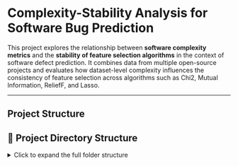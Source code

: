 # Complexity-Stability Analysis for Software Bug Prediction

This project explores the relationship between **software complexity metrics** and the **stability of feature selection algorithms** in the context of software defect prediction. It combines data from multiple open-source projects and evaluates how dataset-level complexity influences the consistency of feature selection across algorithms such as Chi2, Mutual Information, ReliefF, and Lasso.

---

## Project Structure

## 📁 Project Directory Structure

<details>
<summary>Click to expand the full folder structure</summary>

```plaintext
DissertationProject/
│
├── README.md
│   └── Project description and usage guide (this file)
│
├── requirements.txt
│   └── Python dependencies required to run the project
│
├── notebooks/
│   ├── project.ipynb
│   │   └── Main Jupyter Notebook containing all analysis steps
│   └── stability/
│       └── Custom module for computing Nogueira’s stability index
│
├── code-pdf/
│   └── project.pdf
│       └── Exported PDF version of the Jupyter notebook
│
├── data/
│   ├── original-datasets/
│   │   └── Raw CSV files containing 9 software metrics + target label (`isExistBug`)
│   │
│   ├── originaldata-complexity-metrics/
│   │   └── Computed dataset-level complexity metrics (one file per project)
│   │
│   ├── originaldata-fs-stability-metrics/
│   │   └── Feature selection stability scores from 4 FS algorithms (Chi2, MI, ReliefF, Lasso)
│   │
│   ├── filtered-datasets/
│   │   └── Same datasets as original, reduced to top 5 most important features
│   │
│   ├── filtereddata-complexity-metrics/
│   │   └── Recalculated complexity metrics using filtered datasets
│   │
│   ├── filtereddata-fs-stability-metrics/
│   │   └── FS stability scores computed again using filtered features
│   │
│   └── results/
│       ├── originaldata-results/
│       │   └── Merged results, feature importance and correlation (from original datasets)
│       │
│       ├── filtereddata-results/
│       │   └── Same result structure for the filtered (top-5) datasets
│       │
│       └── overall-results/
│           └── Final combined analysis across all projects and settings
</details>
```

## Project Steps

The project is organized into 17 structured steps:

### 1 Original Dataset
- CSV files from different open-source software projects are loaded.
- 10 key software metrics (e.g., WMC, CBO, LOC) and the target label `isExistBug` are filtered.
- All valid projects are combined into a single DataFrame (37,630 records).
- Bug rates per project are calculated.
- Outlier projects are detected using Z-scores.

### 2 Computation Dataset Complexity Metrics
- Using the `problexity` library, dataset complexity metrics are computed.
- Example metrics: `f1`, `density`, `clsCoef`, `score`, etc.
- Each project’s metrics are saved as separate CSV files.

### 3 Merge Complexity Metrics
- All complexity metric CSV files are merged into a single CSV file.

### 4 Feature Selection Stability Metrics
- FS is applied using four algorithms:
  - Chi-squared (Chi2)
  - Mutual Information
  - ReliefF
  - Lasso
- 30 iterations are performed for each FS method.
- Selected features are recorded for each iteration.
- Stability scores and confidence intervals (CI) are computed using binary selection matrices.

### 5 Merge Feature Selection Stability Metrics
- Stability scores are merged in a pivot table format.
- Projects are ordered according to a predefined strategy.
- Final stability scores for each FS method are saved in CSV format.

### 6 Merge Complexity Metrics and Stability Measures
- Merged using `project_name`.
- Final combined CSV is created.

### 7 Correlation Analysis between Complexity and Stability
- Pearson correlation is calculated between complexity metrics and FS stability scores.
- Heatmaps are created for visualization.
- Notable findings: `f4`, `lsc`, `t3`, and `clsCoef` show strong correlations with Lasso stability.

### 8 Feature Importance with Random Forest
- Random Forest models are trained for each project (30 iterations each).
- Average feature importance scores are calculated for the 10 metrics.
- Results are saved and visualized with bar plots.

---

## Filtered Dataset Analysis (Top 5 Features)

### 9 Feature Reduction
- Based on importance, a reduced feature set is created:
  - `WMC`, `CBO`, `RFC`, `LOC`, `NPM`

### 10 Re-computation of Complexity Metrics (Filtered)
- Complexity metrics are recalculated using the 5-feature dataset.

### 11 Merge Complexity Metrics (Filtered)
- All filtered complexity metrics are merged into a single CSV file.

### 12 FS Stability Metrics (Filtered)
- Stability scores are recalculated (K = 2) for the reduced dataset using 30 iterations.

### 13 Merge FS Stability (Filtered)
- Merged into a pivot format for all filtered projects.

### 14 Merge Complexity and Stability (Filtered)
- Final combined CSV is created for reduced feature set.

### 15 Correlation Analysis (Filtered)
- Pearson correlation heatmaps generated.
- Strong associations observed between metrics like `f4`, `clsCoef`, `t2`, `t3` and FS methods like Lasso and ReliefF.

### 16 Correlation Analysis After Removing Outliers
- Outlier projects (`Promise_xalan27`, `Promise_log4j`) are excluded.
- Correlation results become more robust and aligned with literature.

---

## Key Technologies & Libraries

- **Python 3.10+**
- `pandas`, `numpy`, `matplotlib`, `seaborn`
- `scikit-learn`, `skrebate`, `problexity`
- Custom FS stability scoring module

---

## Project Objectives

- Apply multiple feature selection (FS) algorithms across several software datasets.
- Calculate the **stability** of FS algorithms using Nogueira’s index.
- Compute software **complexity metrics** using the `problexity` library.
- Correlate complexity with FS stability to identify patterns.
- Determine and compare feature importance using Random Forest.

---

## Pipeline Summary

### 1. Load & Prepare Data
- Load `.csv` files from open-source projects.
- Keep 9 metrics (e.g., `WMC`, `CBO`, `RFC`, etc.) + `isExistBug` label.
- Merge all datasets into one (37,630 records) and remove statistical outliers.

### 2. Compute Complexity Metrics
- Use `problexity` to compute 20+ dataset-level metrics like `f1`, `density`, `clsCoef`, `score`, etc.
- Save results per project and merge.

### 3. Feature Selection & Stability
- Apply FS using: `Chi2`, `Mutual Info`, `ReliefF`, `Lasso`.
- Repeat each algorithm 30 times per project.
- Measure **stability** using binary selection matrix → Nogueira Index.

### 4. Correlation Analysis
- Merge complexity and stability data.
- Compute Pearson correlations.
- Visualize via heatmaps.

### 5. Feature Importance
- Train `RandomForestClassifier` across 30 iterations per project.
- Compute average importance for all 10 features.
- Identify top 5 most impactful: `WMC`, `CBO`, `RFC`, `LOC`, `NPM`.

### 6. Filtered Dataset Analysis
- Redo steps 2–4 with reduced 5-feature datasets.
- Results become more interpretable and aligned with literature.

---

## Outputs

| File / Folder | Description |
|---------------|-------------|
| `summary_feature_importance_mean.csv` | Mean feature importance from Random Forest |
| `merged_complexity_and_stability.csv` | Combined complexity + stability |
| `correlation_complexity_vs_stability.csv` | Pearson correlation table |
| `project.pdf` | Clean output version of Jupyter analysis |
| `project.ipynb` | Full pipeline code with outputs |
| `correlation_complexity_vs_stability.xlsx` | Final coloured combined complexity + stability |

---

## How to Run This Project

Follow the steps below to set up and run the full pipeline from scratch:

### 1. Clone the Repository

```bash
git clone https://github.com/ramazangurpinar/complexity_stability.git
cd complexity_stability
```

### 2. (Optional) Create a Virtual Environment

```bash
python -m venv venv
```

```On macOS/Linux:
source venv/bin/activate
```

```On Windows:
venv\Scripts\activate.bat
```

### 3. Install Dependencies

```bash
pip install -r requirements.txt
```

### 4. Launch the Jupyter Notebook

```bash
jupyter notebook notebooks/project.ipynb
```
